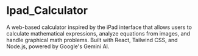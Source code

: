 # Ipad_Calculator
A web-based calculator inspired by the iPad interface that allows users to calculate mathematical expressions, analyze equations from images, and handle graphical math problems. Built with React, Tailwind CSS, and Node.js, powered by Google's Gemini AI.
